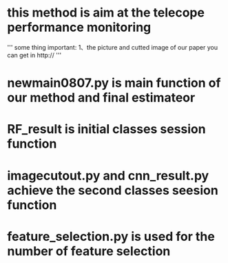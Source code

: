 # this method is aim at the telecope performance monitoring
''' some thing important: 1、the picture and cutted image of our paper you can get in http:// '''

# newmain0807.py is main function of our method and final estimateor

# RF_result is initial classes session function

# imagecutout.py and cnn_result.py achieve the second classes seesion function

# feature_selection.py is used for the number of feature selection
